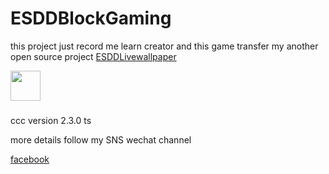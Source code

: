 # ESDDBlockGaming
this project just record me learn creator and this game transfer my another open source project [ESDDLivewallpaper](https://github.com/fanfq/ESDDLiveWallpaper)

<a href="https://play.google.com/store/apps/details?id=com.fanfq.livewallpaper.esdd"><img src="https://play.google.com/intl/en_us/badges/images/generic/en-play-badge.png" height="48"></a>

###



ccc version 2.3.0
ts

more details follow my SNS
wechat channel 

[facebook](https://www.facebook.com/fangqing.fan.7)
